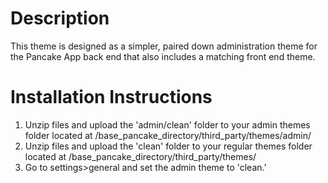 Description
===================
This theme is designed as a simpler, paired down administration theme for the Pancake App back end that also includes a matching front end theme.

Installation Instructions
===================
1. Unzip files and upload the 'admin/clean' folder to your admin themes folder located at /base_pancake_directory/third_party/themes/admin/
2. Unzip files and upload the 'clean' folder to your regular themes folder located at /base_pancake_directory/third_party/themes/
3. Go to settings>general and set the admin theme to 'clean.'